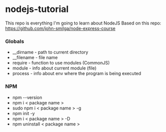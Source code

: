 # nodejs-tutorial
This repo is everything I'm going to learn about NodeJS
Based on this repo: https://github.com/john-smilga/node-express-course

### Globals
* __dirname  - path to current directory
* __filename - file name
* require    - function to use modules (CommonJS)
* module     - info about current module (file)
* process    - info about env where the program is being executed

### NPM
* npm --version
* npm i < package name >
* sudo npm i < package name > -g 
* npm init -y
* npm i < package name > -D 
* npm uninstall < package name >